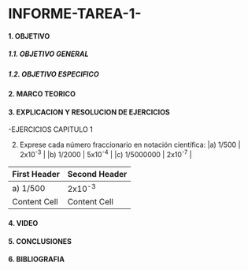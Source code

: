 # INFORME-TAREA-1-

#### 1. OBJETIVO
##### 1.1. OBJETIVO GENERAL
##### 1.2. OBJETIVO ESPECIFICO
#### 2. MARCO TEORICO
#### 3. EXPLICACION Y RESOLUCION DE EJERCICIOS
 -EJERCICIOS CAPITULO 1

2. Exprese cada número fraccionario en notación científica: 
|a) 1/500 | 2x10<sup>-3</sup> |
|b) 1/2000 | 5x10<sup>-4</sup> |
|c) 1/5000000 | 2x10<sup>-7</sup> |


| First Header  | Second Header |
| ------------- | ------------- |
| a) 1/500  | 2x10<sup>-3</sup>  |
| Content Cell  | Content Cell  |


#### 4. VIDEO
#### 5. CONCLUSIONES
#### 6. BIBLIOGRAFIA
